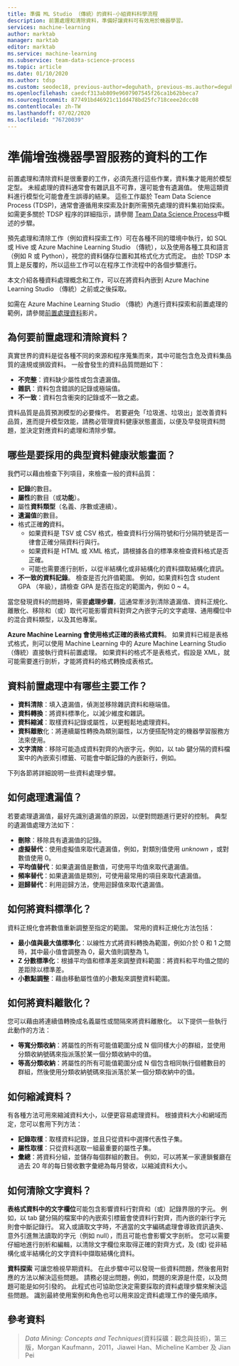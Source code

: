 ```yaml
---
title: 準備 ML Studio （傳統）的資料-小組資料科學流程
description: 前置處理和清除資料，準備好讓資料可有效用於機器學習。
services: machine-learning
author: marktab
manager: marktab
editor: marktab
ms.service: machine-learning
ms.subservice: team-data-science-process
ms.topic: article
ms.date: 01/10/2020
ms.author: tdsp
ms.custom: seodec18, previous-author=deguhath, previous-ms.author=deguhath
ms.openlocfilehash: caedcf313ab809e9607907545f26ca1b62bbeca7
ms.sourcegitcommit: 877491bd46921c11dd478bd25fc718ceee2dcc08
ms.contentlocale: zh-TW
ms.lasthandoff: 07/02/2020
ms.locfileid: "76720039"
---
```

# <a name="tasks-to-prepare-data-for-enhanced-machine-learning"></a>準備增強機器學習服務的資料的工作
前置處理和清除資料是很重要的工作，必須先進行這些作業，資料集才能用於模型定型。 未經處理的資料通常會有雜訊且不可靠，還可能會有遺漏值。 使用這類資料進行模型化可能會產生誤導的結果。 這些工作屬於 Team Data Science Process (TDSP)，通常會遵循用來探索及計劃所需預先處理的資料集初始探索。 如需更多關於 TDSP 程序的詳細指示，請參閱 [Team Data Science Process](overview.md)中概述的步驟。

預先處理和清除工作（例如資料探索工作）可在各種不同的環境中執行，如 SQL 或 Hive 或 Azure Machine Learning Studio （傳統），以及使用各種工具和語言（例如 R 或 Python），視您的資料儲存位置和其格式化方式而定。 由於 TDSP 本質上是反覆的，所以這些工作可以在程序工作流程中的各個步驟進行。

本文介紹各種資料處理概念和工作，可以在將資料內嵌到 Azure Machine Learning Studio （傳統）之前或之後採取。

如需在 Azure Machine Learning Studio （傳統）內進行資料探索和前置處理的範例，請參閱[前置處理資料](https://azure.microsoft.com/documentation/videos/preprocessing-data-in-azure-ml-studio/)影片。

## <a name="why-pre-process-and-clean-data"></a>為何要前置處理和清除資料？
真實世界的資料是從各種不同的來源和程序蒐集而來，其中可能包含危及資料集品質的違規或損毀資料。 一般會發生的資料品質問題如下：

* **不完整**：資料缺少屬性或包含遺漏值。
* **雜訊**：資料包含錯誤的記錄或極端值。
* **不一致**：資料包含衝突的記錄或不一致之處。

資料品質是品質預測模型的必要條件。 若要避免「垃圾進、垃圾出」並改善資料品質，進而提升模型效能，請務必管理資料健康狀態畫面，以便及早發現資料問題，並決定對應資料的處理和清除步驟。

## <a name="what-are-some-typical-data-health-screens-that-are-employed"></a>哪些是要採用的典型資料健康狀態畫面？
我們可以藉由檢查下列項目，來檢查一般的資料品質：

* **記錄**的數目。
* **屬性**的數目（或**功能**）。
* 屬性**資料類型**（名義、序數或連續）。
* **遺漏值**的數目。
* 格式正確**的**資料。
  * 如果資料是 TSV 或 CSV 格式，檢查資料行分隔符號和行分隔符號是否一律會正確分隔資料行與行。
  * 如果資料是 HTML 或 XML 格式，請根據各自的標準來檢查資料格式是否正確。
  * 可能也需要進行剖析，以從半結構化或非結構化的資料擷取結構化資訊。
* **不一致的資料記錄**。 檢查是否允許值範圍。 例如，如果資料包含 student GPA （年級），請檢查 GPA 是否在指定的範圍內，例如 0 ~ 4。

當您發現資料的問題時，需要**處理步驟**，這通常牽涉到清除遺漏值、資料正規化、離散化、移除和（或）取代可能影響資料對齊之內嵌字元的文字處理、通用欄位中的混合資料類型，以及其他專案。

**Azure Machine Learning 會使用格式正確的表格式資料**。  如果資料已經是表格式格式，則可以使用 Machine Learning 中的 Azure Machine Learning Studio （傳統）直接執行資料前置處理。  如果資料的格式不是表格式，假設是 XML，就可能需要進行剖析，才能將資料的格式轉換成表格式。  

## <a name="what-are-some-of-the-major-tasks-in-data-pre-processing"></a>資料前置處理中有哪些主要工作？
* **資料清除**：填入遺漏值，偵測並移除雜訊資料和極端值。
* **資料轉換**：將資料標準化，以減少維度和雜訊。
* **資料縮減**：取樣資料記錄或屬性，以更輕鬆地處理資料。
* **資料離散**化：將連續屬性轉換為類別屬性，以方便搭配特定的機器學習服務方法來使用。
* **文字清除**：移除可能造成資料對齊的內嵌字元，例如，以 tab 鍵分隔的資料檔案中的內嵌索引標籤、可能會中斷記錄的內嵌新行，例如。

下列各節將詳細說明一些資料處理步驟。

## <a name="how-to-deal-with-missing-values"></a>如何處理遺漏值？
若要處理遺漏值，最好先識別遺漏值的原因，以便對問題進行更好的控制。 典型的遺漏值處理方法如下：

* **刪除**：移除具有遺漏值的記錄。
* **虛擬替代**：使用虛擬值來取代遺漏值，例如，對類別值使用 *unknown* ，或對數值使用 0。
* **平均值替代**：如果遺漏值是數值，可使用平均值來取代遺漏值。
* **頻率替代**：如果遺漏值是類別，可使用最常用的項目來取代遺漏值。
* **迴歸替代**：利用迴歸方法，使用迴歸值來取代遺漏值。  

## <a name="how-to-normalize-data"></a>如何將資料標準化？
資料正規化會將數值重新調整至指定的範圍。 常用的資料正規化方法包括：

* **最小值與最大值標準化**：以線性方式將資料轉換為範圍，例如介於 0 和 1 之間時，其中最小值會調整為 0，最大值則調整為 1。
* **Z 分數標準化**：根據平均值和標準差來調整資料範圍：將資料和平均值之間的差距除以標準差。
* **小數點調整**：藉由移動屬性值的小數點來調整資料範圍。  

## <a name="how-to-discretize-data"></a>如何將資料離散化？
您可以藉由將連續值轉換成名義屬性或間隔來將資料離散化。 以下提供一些執行此動作的方法：

* **等寬分類收納**：將屬性的所有可能值範圍分成 N 個同樣大小的群組，並使用分類收納號碼來指派落於某一個分類收納中的值。
* **等高分類收納**：將屬性的所有可能值範圍分成 N 個包含相同執行個體數目的群組，然後使用分類收納號碼來指派落於某一個分類收納中的值。  

## <a name="how-to-reduce-data"></a>如何縮減資料？
有各種方法可用來縮減資料大小，以便更容易處理資料。 根據資料大小和網域而定，您可以套用下列方法：

* **記錄取樣**：取樣資料記錄，並且只從資料中選擇代表性子集。
* **屬性取樣**：只從資料選取一組最重要的屬性子集。  
* **彙總**：將資料分組，並儲存每個群組的數目。 例如，可以將某一家連鎖餐廳在過去 20 年的每日營收數字彙總為每月營收，以縮減資料大小。  

## <a name="how-to-clean-text-data"></a>如何清除文字資料？
**表格式資料中的文字欄位**可能包含影響資料行對齊和（或）記錄界限的字元。 例如，以 tab 鍵分隔的檔案中的內嵌索引標籤會使資料行對齊，而內嵌的新行字元則會中斷記錄行。 寫入或讀取文字時，不適當的文字編碼處理會導致資訊遺失、意外引進無法讀取的字元（例如 null），而且可能也會影響文字剖析。 您可以需要仔細地進行剖析和編輯，以清除文字欄位來取得正確的對齊方式，及 (或) 從非結構化或半結構化的文字資料中擷取結構化資料。

**資料探索** 可讓您檢視早期資料。 在此步驟中可以發現一些資料問題，然後套用對應的方法以解決這些問題。  請務必提出問題，例如，問題的來源是什麼，以及問題可能是如何引發的。 此程式也可協助您決定需要採取的資料處理步驟來解決這些問題。 識別最終使用案例和角色也可以用來設定資料處理工作的優先順序。

## <a name="references"></a>參考資料
> *Data Mining: Concepts and Techniques*(資料採礦：觀念與技術)，第三版，Morgan Kaufmann，2011，Jiawei Han、Micheline Kamber 及 Jian Pei
> 
> 

